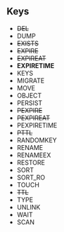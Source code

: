 ## Keys

* ~~DEL~~
* DUMP
* ~~EXISTS~~
* ~~EXPIRE~~
* ~~EXPIREAT~~
* **EXPIRETIME**
* KEYS
* MIGRATE
* MOVE
* OBJECT
* PERSIST
* ~~PEXPIRE~~
* ~~PEXPIREAT~~
* PEXPIRETIME
* ~~PTTL~~
* RANDOMKEY
* RENAME
* RENAMEEX
* RESTORE
* SORT
* SORT_RO
* TOUCH
* ~~TTL~~
* TYPE
* UNLINK
* WAIT
* SCAN